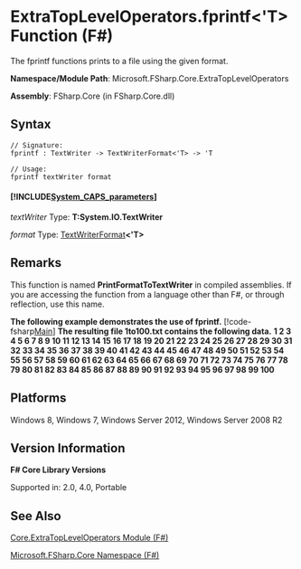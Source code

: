# ExtraTopLevelOperators.fprintf<'T> Function (F#)

The fprintf functions prints to a file using the given format.

**Namespace/Module Path**: Microsoft.FSharp.Core.ExtraTopLevelOperators

**Assembly**: FSharp.Core (in FSharp.Core.dll)


## Syntax

```
// Signature:
fprintf : TextWriter -> TextWriterFormat<'T> -> 'T

// Usage:
fprintf textWriter format
```

#### [!INCLUDE[System_CAPS_parameters](//System/Token/System_CAPS_parameters_md.md)]
*textWriter*
Type: **T:System.IO.TextWriter**


*format*
Type: [TextWriterFormat](http://msdn.microsoft.com/en-us/library/2080c4a5-7bdd-4a01-8e01-10b498af92de)**&lt;'T&gt;**




## Remarks
This function is named **PrintFormatToTextWriter** in compiled assemblies. If you are accessing the function from a language other than F#, or through reflection, use this name.

**The following example demonstrates the use of fprintf.**
[!code-fsharp[Main](snippets/fscorelib2/snippet7.fs)]
**The resulting file 1to100.txt contains the following data.**
**1 2 3 4 5 6 7 8 9 10 11 12 13 14 15 16 17 18 19 20 21 22 23 24 25 26 27 28 29 30 31 32 33 34 35 36 37 38 39 40 41 42 43 44 45 46 47 48 49 50 51 52 53 54 55 56 57 58 59 60 61 62 63 64 65 66 67 68 69 70 71 72 73 74 75 76 77 78 79 80 81 82 83 84 85 86 87 88 89 90 91 92 93 94 95 96 97 98 99 100**
## Platforms
Windows 8, Windows 7, Windows Server 2012, Windows Server 2008 R2


## Version Information
**F# Core Library Versions**

Supported in: 2.0, 4.0, Portable




## See Also
[Core.ExtraTopLevelOperators Module &#40;F&#35;&#41;](Core.ExtraTopLevelOperators+Module+%28FSharp%29.md)

[Microsoft.FSharp.Core Namespace &#40;F&#35;&#41;](Microsoft.FSharp.Core+Namespace+%28FSharp%29.md)

